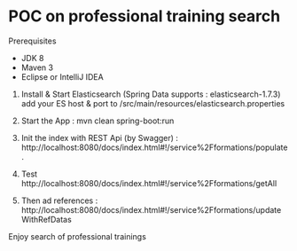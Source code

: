 POC on professional training search
================================
  Prerequisites
 - JDK 8
 -  Maven 3
 - Eclipse or IntelliJ IDEA


  1. Install & Start Elasticsearch (Spring Data supports : elasticsearch-1.7.3) add your ES host & port to /src/main/resources/elasticsearch.properties

  2. Start the App : mvn clean spring-boot:run

  3. Init the index with REST Api (by Swagger) : http://localhost:8080/docs/index.html#!/service%2Fformations/populate.
  
  4. Test http://localhost:8080/docs/index.html#!/service%2Fformations/getAll
  
  5. Then ad references : http://localhost:8080/docs/index.html#!/service%2Fformations/updateWithRefDatas
  
  
  Enjoy search of professional trainings




